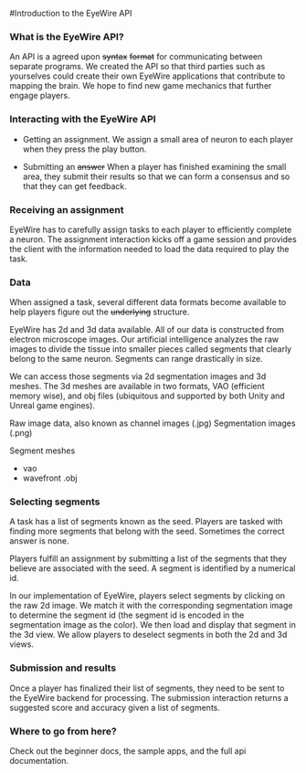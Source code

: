 #Introduction to the EyeWire API

### What is the EyeWire API?

An API is a agreed upon ~~syntax~~ ~~format~~ for communicating between separate programs. We created the API so that third parties such as yourselves could create their own EyeWire applications that contribute to mapping the brain. We hope to find new game mechanics that further engage players.

### Interacting with the EyeWire API

- Getting an assignment. We assign a small area of neuron to each player when they press the play button.

- Submitting an ~~answer~~ When a player has finished examining the small area, they submit their results so that we can form a consensus and so that they can get feedback.

### Receiving an assignment

EyeWire has to carefully assign tasks to each player to efficiently complete a neuron. The assignment interaction kicks off a game session and provides the client with the information needed to load the data required to play the task.

### Data

When assigned a task, several different data formats become available to help players figure out the ~~underlying~~ structure.

EyeWire has 2d and 3d data available. All of our data is constructed from electron microscope images. Our artificial intelligence analyzes the raw images to divide the tissue into smaller pieces called segments that clearly belong to the same neuron. Segments can range drastically in size.

We can access those segments via 2d segmentation images and 3d meshes. The 3d meshes are available in two formats, VAO (efficient memory wise), and obj files (ubiquitous and supported by both Unity and Unreal game engines).

Raw image data, also known as channel images (.jpg)
Segmentation images (.png)

Segment meshes
- vao
- wavefront .obj

### Selecting segments

A task has a list of segments known as the seed. Players are tasked with finding more segments that belong with the seed. Sometimes the correct answer is none.

Players fulfill an assignment by submitting a list of the segments that they believe are associated with the seed. A segment is identified by a numerical id.

In our implementation of EyeWire, players select segments by clicking on the raw 2d image. We match it with the corresponding segmentation image to determine the segment id (the segment id is encoded in the segmentation image as the color). We then load and display that segment in the 3d view. We allow players to deselect segments in both the 2d and 3d views.

### Submission and results

Once a player has finalized their list of segments, they need to be sent to the EyeWire backend for processing. The submission interaction returns a suggested score and accuracy given a list of segments.

### Where to go from here?

Check out the beginner docs, the sample apps, and the full api documentation.
